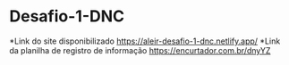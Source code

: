 # Desafio-1-DNC

*Link do site disponibilizado https://aleir-desafio-1-dnc.netlify.app/
*Link da planilha de registro de informação https://encurtador.com.br/dnyYZ

